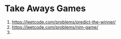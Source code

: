 # Take Aways Games
1. https://leetcode.com/problems/predict-the-winner/
2. https://leetcode.com/problems/nim-game/
3. 
